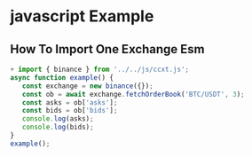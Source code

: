 # javascript Example 
 ## How To Import One Exchange Esm 

 ```javascript
 + import { binance } from '../../js/ccxt.js';
async function example() {
    const exchange = new binance({});
    const ob = await exchange.fetchOrderBook('BTC/USDT', 3);
    const asks = ob['asks'];
    const bids = ob['bids'];
    console.log(asks);
    console.log(bids);
}
example();
 
```